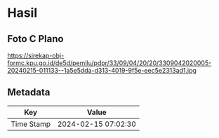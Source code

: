 # Hasil

## Foto C Plano

https://sirekap-obj-formc.kpu.go.id/de5d/pemilu/pdpr/33/09/04/20/20/3309042020005-20240215-011133--1a5e5dda-d313-4019-9f5e-eec5e2313ad1.jpg


## Metadata

| Key        | Value               |
| ---------- | ------------------- |
| Time Stamp | 2024-02-15 07:02:30 |



